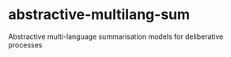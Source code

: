 # abstractive-multilang-sum
Abstractive multi-language summarisation models for deliberative processes
